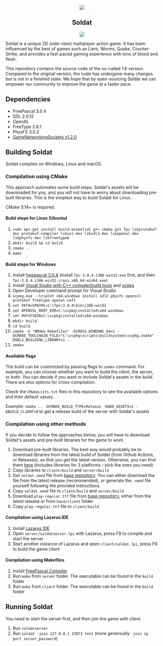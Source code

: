 <div align="center">
  <img src="https://i.imgur.com/HrYPYjh.png" />
  <h2>Soldat</h2>
  <a href="https://discord.soldat.pl"><img src="https://img.shields.io/discord/234733999879094272.svg" /></a>
</div>

Soldat is a unique 2D (side-view) multiplayer action game. It has been influenced by the best of games such as Liero, Worms, Quake, Counter-Strike, and provides a fast-paced gaming experience with tons of blood and flesh.

This repository contains the source code of the so-called 1.8 version. Compared to the original version, the code has undergone many changes but is not in a finished state. We hope that by open-sourcing Soldat we can empower our community to improve the game at a faster pace.

## Dependencies

- FreePascal 3.0.4
- SDL 2.0.12
- OpenAL
- FreeType 2.6.1
- PhysFS 3.0.2
- [GameNetworkingSockets v1.2.0](https://github.com/ValveSoftware/GameNetworkingSockets/releases/tag/v1.2.0)

## Building Soldat

Soldat compiles on Windows, Linux and macOS.

### Compilation using CMake

This approach automates some build steps. Soldat's assets will be downloaded for you, and you will not have to worry about downloading pre-built libraries. This is the simplest way to build Soldat for Linux.

CMake 3.14+ is required.

#### Build steps for Linux (Ubuntu)

1. `sudo apt-get install build-essential g++ cmake git fpc libprotobuf-dev protobuf-compiler libssl-dev libsdl2-dev libopenal-dev libphysfs-dev libfreetype6`
2. `mkdir build && cd build`
3. `cmake ..`
4. `make`

#### Build steps for Windows

1. Install [freepascal 3.0.4](https://sourceforge.net/projects/freepascal/files/Win32/3.0.4/) (install `fpc-3.0.4.i386-win32.exe` first, and then `fpc-3.0.4.i386-win32.cross.x86_64-win64.exe`)
2. Install [Visual Studio with C++ compiler/build tools](https://visualstudio.microsoft.com/en) and [vcpkg](https://github.com/Microsoft/vcpkg)
3. Open Developer command prompt for Visual Studio
4. `vcpkg.exe --triplet x64-windows install sdl2 physfs openssl protobuf freetype openal-soft`
5. `set PATH=%PATH%;C:\fpc\3.0.4\bin\i386-win32`
6. `set OPENSSL_ROOT_DIR=C:\vcpkg\installed\x64-windows`
7. `set PHYSFSDIR=C:\vcpkg\installed\x64-windows`
8. `mkdir build`
9. `cd build`
10. `cmake -G "NMake Makefiles" -DCROSS_WINDOWS_64=1 -DCMAKE_TOOLCHAIN_FILE="C:\vcpkg\scripts\buildsystems\vcpkg.cmake" -DSDL2_BUILDING_LIBRARY=1 ..`
11. `nmake`

#### Available flags

The build can be customized by passing flags to `cmake` command. For example, you can choose whether you want to build the client, the server, or both. You can decide if you want to include Soldat's assets in the build. There are also options for cross-compilation.

Check the `CMakeLists.txt` files in this repository to see the available options and their default values.

Example: `cmake .. -DCMAKE_BUILD_TYPE=Release -DADD_ASSETS=1 -DBUILD_CLIENT=0` to get a release build of the server with Soldat's assets

### Compilation using other methods

If you decide to follow the approaches below, you will have to download Soldat's assets and pre-built libraries for the game to work.
1. Download pre-built libraries. The best way would probably be to download libraries from the latest build of Soldat (from Github Actions, or Releases), so that you get the latest version. Otherwise, you can find them [here](https://github.com/Soldat/prebuilt-libs/archive/master.zip) (includes libraries for 3 platforms - pick the ones you need)
2. Copy libraries to `client/build` and `server/build`
3. Get `soldat.smod` file from [base repository](https://github.com/soldat/base). You can either download the file from the latest release (recommended), or generate the `.smod` file yourself following the provided instructions
4. Copy `soldat.smod` file to `client/build` and `server/build`
5. Download `play-regular.ttf` file from [base repository](https://github.com/soldat/base), either from the latest release or from `base/client` folder
6. Copy `play-regular.ttf` file to `client/build`

#### Compilation using Lazarus IDE

1. Install [Lazarus IDE](https://www.lazarus-ide.org/)
2. Open `server/soldatserver.lpi` with Lazarus, press F9 to compile and start the server
3. Start another instance of Lazarus and open `client/soldat.lpi`, press F9 to build the game client

#### Compilation using Makefiles

1. Install [FreePascal Compiler](https://freepascal.org)
2. Run `make` from `server` folder. The executable can be found in the `build` folder
3. Run `make` from `client` folder. The executable can be found in the `build` folder

## Running Soldat

You need to start the server first, and then join the game with client.
1. Run `soldatserver`
2. Run `soldat -join 127.0.0.1 23073 test` (more generically `-join ip port server_password`)
